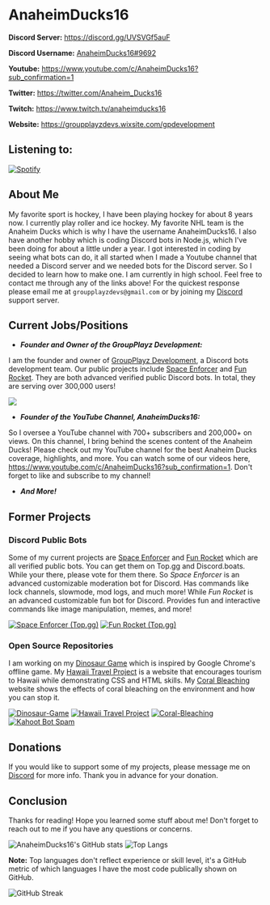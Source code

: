 # AnaheimDucks16

**Discord Server:** https://discord.gg/UVSVGf5auF

**Discord Username:** [AnaheimDucks16#9692](https://discord.com/users/694308326644777013) 

**Youtube:** https://www.youtube.com/c/AnaheimDucks16?sub_confirmation=1

**Twitter:** https://twitter.com/Anaheim_Ducks16

**Twitch:** https://www.twitch.tv/anaheimducks16

**Website:** https://groupplayzdevs.wixsite.com/gpdevelopment

## **Listening to:**

[![Spotify](https://novatorem-anaheimducks16.vercel.app/api/spotify)](https://open.spotify.com/user/m6ursyww4cdab9ummtfq7z5e2)

## **About Me**

My favorite sport is hockey, I have been playing hockey for about 8 years now. I currently play roller and ice hockey. My favorite NHL team is the Anaheim Ducks which is why I have the username AnaheimDucks16. I also have another hobby which is coding Discord bots in Node.js, which I've been doing for about a little under a year. I got interested in coding by seeing what bots can do, it all started when I made a Youtube channel that needed a Discord server and we needed bots for the Discord server. So I decided to learn how to make one. I am currently in high school. Feel free to contact me through any of the links above! For the quickest response please email me at `groupplayzdevs@gmail.com` or by joining my [Discord](https://discord.gg/UVSVGf5auF) support server.

## **Current Jobs/Positions**

- ***Founder and Owner of the GroupPlayz Development:***  

I am the founder and owner of [GroupPlayz Development](https://groupplayzdevs.wixsite.com/gpdevelopment), a Discord bots development team. Our public projects include [Space Enforcer](https://discord.com/api/oauth2/authorize?client_id=783825583892856844&permissions=2580016247&scope=bot%20applications.commands&response_type=code) and [Fun Rocket](https://discord.com/oauth2/authorize?client_id=789570652369190963&permissions=3221605441&scope=bot%20applications.commands&response_type=code). They are both advanced verified public Discord bots. In total, they are serving over 300,000 users!

<a href="https://discord.gg/UVSVGf5auF"><img src="https://discordapp.com/api/guilds/826523048373911643/widget.png?style=banner2"></a>

- ***Founder of the YouTube Channel, AnaheimDucks16:***  

So I oversee a YouTube channel with 700+ subscribers and 200,000+ on views. On this channel, I bring behind the scenes content of the Anaheim Ducks! Please check out my YouTube channel for the best Anaheim Ducks coverage, highlights, and more. You can watch some of our videos here, https://www.youtube.com/c/AnaheimDucks16?sub_confirmation=1. Don't forget to like and subscribe to my channel!

- ***And More!***

## **Former Projects**

### **Discord Public Bots**
Some of my current projects are [Space Enforcer](https://discord.com/api/oauth2/authorize?client_id=783825583892856844&permissions=2580016247&scope=bot%20applications.commands&response_type=code) and [Fun Rocket](https://discord.com/oauth2/authorize?client_id=789570652369190963&permissions=3221605441&scope=bot%20applications.commands&response_type=code) which are all verified public bots. You can get them on Top.gg and Discord.boats. While your there, please vote for them there. So *Space Enforcer*  is an advanced customizable moderation bot for Discord. Has commands like lock channels, slowmode, mod logs, and much more! While *Fun Rocket* is an advanced customizable fun bot for Discord. Provides fun and interactive commands like image manipulation, memes, and more! 

[![Space Enforcer (Top.gg)](https://top.gg/api/widget/783825583892856844.svg)](https://top.gg/bot/783825583892856844)
[![Fun Rocket (Top.gg)](https://top.gg/api/widget/789570652369190963.svg)](https://top.gg/bot/789570652369190963) 

### **Open Source Repositories**
I am working on my [Dinosaur Game](https://github.com/AnaheimDucks16/Dinosaur-Game) which is inspired by Google Chrome's offline game. My [Hawaii Travel Project](https://github.com/AnaheimDucks16/Hawaii-Travel-Project) is a website that encourages tourism to Hawaii while demonstrating CSS and HTML skills. My [Coral Bleaching](https://github.com/AnaheimDucks16/Coral-Bleaching) website shows the effects of coral bleaching on the environment and how you can stop it.

[![Dinosaur-Game](https://github-readme-stats.vercel.app/api/pin/?username=AnaheimDucks16&repo=Dinosaur-Game&theme=tokyonight&hide_border=true)](https://github.com/AnaheimDucks16/Dinosaur-Game)
[![Hawaii Travel Project](https://github-readme-stats.vercel.app/api/pin/?username=AnaheimDucks16&repo=Hawaii-Travel-Project&theme=tokyonight&hide_border=true)](https://github.com/AnaheimDucks16/Hawaii-Travel-Project)
[![Coral-Bleaching](https://github-readme-stats.vercel.app/api/pin/?username=AnaheimDucks16&repo=Coral-Bleaching&theme=tokyonight&hide_border=true)](https://github.com/AnaheimDucks16/Coral-Bleaching)
[![Kahoot Bot Spam](https://github-readme-stats.vercel.app/api/pin/?username=AnaheimDucks16&repo=Kahoot-Bot-Spam&theme=tokyonight&hide_border=true)](https://github.com/AnaheimDucks16/Kahoot-Bot-Spam)

## **Donations**

If you would like to support some of my projects, please message me on [Discord](https://discord.com/users/694308326644777013) for more info. Thank you in advance for your donation. 

## **Conclusion**
Thanks for reading! Hope you learned some stuff about me! Don't forget to reach out to me if you have any questions or concerns.

![AnaheimDucks16's GitHub stats](https://github-readme-stats.vercel.app/api?username=AnaheimDucks16&include_all_commits=true&count_private=true&hide=stars&show_icons=true&theme=tokyonight)
![Top Langs](https://github-readme-stats.vercel.app/api/top-langs/?username=AnaheimDucks16&layout=compact&theme=tokyonight)

<b>Note:</b> Top languages don't reflect experience or skill level, it's a GitHub metric of which languages I have the most code publically shown on GitHub.

![GitHub Streak](https://github-readme-streak-stats.herokuapp.com/?user=AnaheimDucks16&theme=tokyonight)
